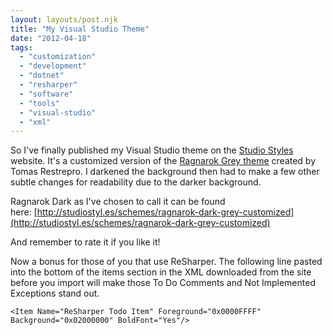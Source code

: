 ```yaml
---
layout: layouts/post.njk
title: "My Visual Studio Theme"
date: "2012-04-18"  
tags: 
  - "customization"
  - "development"
  - "dotnet"
  - "resharper"
  - "software"
  - "tools"
  - "visual-studio"
  - "xml"
---
```


So I've finally published my Visual Studio theme on the [Studio Styles](http://studiostyl.es/ "Studio Styles - Custom Styles for Visual Studio") website. It's a customized version of the [Ragnarok Grey theme](http://winterdom.com/2007/10/ragnarokavs2005colorscheme) created by Tomas Restrepro. I darkened the background then had to make a few other subtle changes for readability due to the darker background.

Ragnarok Dark as I've chosen to call it can be found here: [http://studiostyl.es/schemes/ragnarok-dark-grey-customized](http://studiostyl.es/schemes/ragnarok-dark-grey-customized)

And remember to rate it if you like it!

Now a bonus for those of you that use ReSharper. The following line pasted into the bottom of the items section in the XML downloaded from the site before you import will make those To Do Comments and Not Implemented Exceptions stand out.

``` markup
<Item Name="ReSharper Todo Item" Foreground="0x0000FFFF" Background="0x02000000" BoldFont="Yes"/>
```